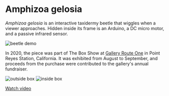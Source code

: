 # Amphizoa gelosia

*Amphizoa gelosia* is an interactive taxidermy beetle that wiggles when a viewer approaches. Hidden inside its frame is an Arduino, a DC micro motor, and a passive infrared sensor.

![beetle demo](img/beetle-demo.gif)

In 2020, the piece was part of The Box Show at [Gallery Route One](https://galleryrouteone.org/) in Point Reyes Station, California. It was exhibited from August to September, and proceeds from the purchase were contributed to the gallery's annual fundraiser.

![outside box](img/beetle-outside.jpeg)
![inside box](img/beetle-inside.jpg)

[Watch video](https://youtu.be/wlvblIysOCE)